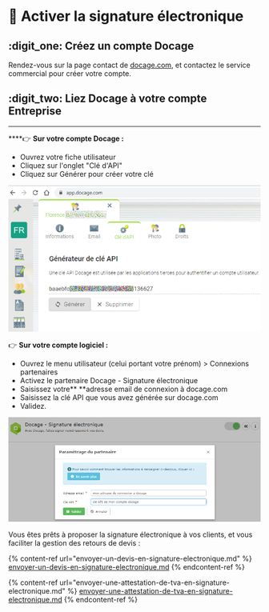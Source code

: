 # 📎 Activer la signature électronique

## :digit_one: Créez un compte Docage

Rendez-vous sur la page contact de [docage.com](https://www.docage.com/contact), et contactez le service commercial pour créer votre compte.



## :digit_two: Liez Docage à votre compte Entreprise

****

****:point_right: **Sur votre compte Docage :**

* Ouvrez votre fiche utilisateur
* Cliquez sur l'onglet "Clé d'API"
* Cliquez sur Générer pour créer votre clé

![](../../.gitbook/assets/api_docage.png)



:point_right: **Sur votre compte logiciel :**

* Ouvrez le menu utilisateur (celui portant votre prénom) > Connexions partenaires
* Activez le partenaire Docage - Signature électronique
* Saisissez votre** **adresse email de connexion à docage.com
* Saisissez la clé API que vous avez générée sur docage.com
* Validez.

![](../../.gitbook/assets/api_docage_progbat.png)

Vous êtes prêts à proposer la signature électronique à vos clients, et vous faciliter la gestion des retours de devis :

{% content-ref url="envoyer-un-devis-en-signature-electronique.md" %}
[envoyer-un-devis-en-signature-electronique.md](envoyer-un-devis-en-signature-electronique.md)
{% endcontent-ref %}

{% content-ref url="envoyer-une-attestation-de-tva-en-signature-electronique.md" %}
[envoyer-une-attestation-de-tva-en-signature-electronique.md](envoyer-une-attestation-de-tva-en-signature-electronique.md)
{% endcontent-ref %}


